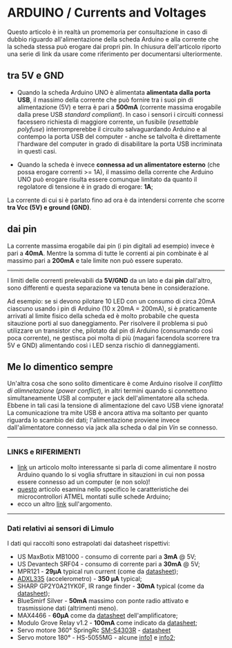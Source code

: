 # ARDUINO / Currents and Voltages
Questo articolo è in realtà un promemoria per consultazione in caso di dubbio riguardo all'alimentazione della scheda Arduino e alla corrente che la scheda stessa può erogare dai propri pin. In chiusura dell'articolo riporto una serie di link da usare come riferimento per documentarsi ulteriormente.


## tra 5V e GND
* Quando la scheda Arduino UNO è alimentata **alimentata dalla porta USB**, il massimo della corrente che può fornire tra i suoi pin di alimentazione (5V) e terra è pari a **500mA** (corrente massima erogabile dalla prese USB _standard compliant_). In caso i sensori i circuiti connessi facessero richiesta di maggiore corrente, un fusibile (_resettable polyfuse_) interromprerebbe il circuito salvaguardando Arduino e al contempo la porta USB del computer - anche se talvolta è direttamente l'hardware del computer in grado di disabilitare la porta USB incriminata in questi casi.

* Quando la scheda è invece **connessa ad un alimentatore esterno** (che possa erogare correnti >= 1A), il massimo della corrente che Arduino UNO può erogare risulta essere comunque limitato da quanto il regolatore di tensione è in grado di erogare: **1A**;

La corrente di cui si è parlato fino ad ora è da intendersi corrente che scorre **tra Vcc (5V) e ground (GND)**.

## dai pin
La corrente massima erogabile dai pin (i pin digitali ad esempio) invece è pari a **40mA**. Mentre la somma di tutte le correnti ai pin combinate è al massimo pari a **200mA** e tale limite non può essere superato.

---

I limiti delle correnti prelevabili da **5V/GND** da un lato e dai **pin** dall'altro, sono differenti e questa separazione va tenuta bene in considerazione. 

Ad esempio: se si devono pilotare 10 LED con un consumo di circa 20mA ciascuno usando i pin di Arduino (10 x 20mA = 200mA), si è praticamente arrivati al limite fisico della scheda ed è molto probabile che questa sitauzione porti al suo daneggiamento. Per risolvere il problema si può utilizzare un transistor che, pilotato dal pin di Arduino (consumando così poca corrente), ne gestisca poi molta di più (magari facendola scorrere tra 5V e GND) alimentando così i LED senza rischio di danneggiamenti.

## Me lo dimentico sempre

Un'altra cosa che sono solito dimenticare è come Arduino risolve il _conflitto di alimnetazione_ (_power conflict_), in altri termini quando si connettono simultaneamente USB al computer e jack dell'alimentatore alla scheda. Ebbene in tali casi la tensione di alimentazione del cavo USB viene ignorata!
La comunicazione tra mite USB è ancora attiva ma soltanto per quanto riguarda lo scambio dei dati; l'alimentazione proviene invece dall'alimentatore connesso via jack alla scheda o dal pin _Vin_ se connesso.

---

### LINKS e RIFERIMENTI
* [link](http://www.open-electronics.org/the-power-of-arduino-this-unknown/) un articolo molto interessante si parla di come alimentare il nostro Arduino quando lo si voglia sfruttare in sitauzioni in cui non possa essere connesso ad un computer (e non solo)! 
* [questo](http://arduino-info.wikispaces.com/ArduinoPinCurrent) articolo esamina nello specifico le caratteristiche dei microcontrollori ATMEL montati sulle schede Arduino;
* ecco un altro [link](http://www.electricrcaircraftguy.com/2014/02/arduino-power-current-and-voltage.html) sull'argomento.

---

### Dati relativi ai sensori di Limulo
I dati qui raccolti sono estrapolati dai datasheet rispettivi:

* US MaxBotix MB1000 - consumo di corrente pari a **3mA** @ 5V;
* US Devantech SRF04 - consumo di corrente pari a **30mA** @ 5V;
* MPR121 - **29μA** typical run current (come da [datasheet](https://cdn-shop.adafruit.com/datasheets/MPR121.pdf));
* [ADXL335](http://www.analog.com/en/products/mems/accelerometers/adxl335.html#product-overview) (accelerometro) - **350 μA** typical;
* SHARP GP2Y0A21YK0F, IR range finder - **30mA** typical (come da [datasheet](http://www.sharp-world.com/products/device/lineup/data/pdf/datasheet/gp2y0a21yk_e.pdf));
* BlueSmirf Silver - **50mA** massimo con ponte radio attivato e trasmissione dati (altrimenti meno).
* MAX4466 - **60μA** come da [datasheet](https://cdn-shop.adafruit.com/datasheets/MAX4465-MAX4469.pdf) dell'amplificatore;
* Modulo Grove Relay v1.2 - **100mA** come indicato da [datasheet](http://wiki.seeedstudio.com/wiki/Grove_-_Relay); 
* Servo motore 360° SpringRc [SM-S4303R](https://www.pololu.com/product/1248) - [datasheet](https://www.pololu.com/file/0J336/SM-S4303R.pdf)
* Servo motore 180° - HS-5055MG - alcune [info1](https://www.servocity.com/hs-5055mg-servo) e [info2](http://hitecrcd.com/products/servos/micro-and-mini-servos/digital-micro-and-mini-servos/hs-5055mg-economy-metal-gear-feather-servo/product);
